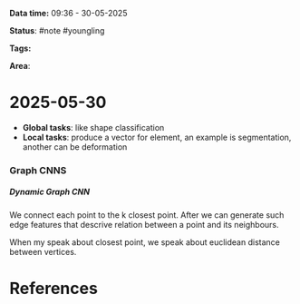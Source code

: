 **Data time:** 09:36 - 30-05-2025

**Status**: #note #youngling 

**Tags:** 

**Area**: 
# 2025-05-30

- **Global tasks**: like shape classification
- **Local tasks**: produce a vector for element, an example is segmentation, another can be deformation  

### Graph CNNS
##### Dynamic Graph CNN
We connect each point to the k closest point. After we can generate such edge features that descrive relation between a point and its neighbours.

When my speak about closest point, we speak about euclidean distance between vertices.
# References